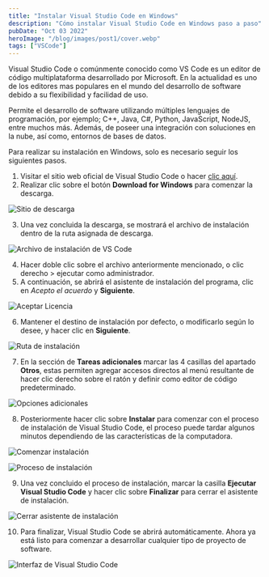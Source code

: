 ```yaml
---
title: "Instalar Visual Studio Code en Windows"
description: "Cómo instalar Visual Studio Code en Windows paso a paso"
pubDate: "Oct 03 2022"
heroImage: "/blog/images/post1/cover.webp"
tags: ["VSCode"]
---
```


Visual Studio Code o comúnmente conocido como VS Code es un editor de código multiplataforma desarrollado por Microsoft. En la actualidad es uno de los editores mas populares en el mundo del desarrollo de software debido a su flexibilidad y facilidad de uso.

Permite el desarrollo de software utilizando múltiples lenguajes de programación, por ejemplo; C++, Java, C#, Python, JavaScript, NodeJS, entre muchos más. Además, de poseer una integración con soluciones en la nube, así como, entornos de bases de datos.

Para realizar su instalación en Windows, solo es necesario seguir los siguientes pasos.

1. Visitar el sitio web oficial de Visual Studio Code o hacer [clic aquí](https://code.visualstudio.com/docs/?dv=win).
2. Realizar clic sobre el botón **Download for Windows** para comenzar la descarga.

![Sitio de descarga](/blog/images/post1/website-download.webp)

3. Una vez concluida la descarga, se mostrará el archivo de instalación dentro de la ruta asignada de descarga.

![Archivo de instalación de VS Code](/blog/images/post1/installer.webp)

4. Hacer doble clic sobre el archivo anteriormente mencionado, o clic derecho > ejecutar como administrador.
5. A continuación, se abrirá el asistente de instalación del programa, clic en *Acepto el acuerdo* y **Siguiente**.

![Aceptar Licencia](/blog/images/post1/accept-license.webp)

6. Mantener el destino de instalación por defecto, o modificarlo según lo desee, y hacer clic en **Siguiente**.

![Ruta de instalación](/blog/images/post1/path-installation.webp)

7. En la sección de **Tareas adicionales** marcar las 4 casillas del apartado **Otros**, estas permiten agregar accesos directos al menú resultante de hacer clic derecho sobre el ratón y definir como editor de código predeterminado.

![Opciones adicionales](/blog/images/post1/more-tasks.webp)

8. Posteriormente hacer clic sobre **Instalar** para comenzar con el proceso de instalación de Visual Studio Code, el proceso puede tardar algunos minutos dependiendo de las características de la computadora.

![Comenzar instalación](/blog/images/post1/install-vscode.webp)

![Proceso de instalación](/blog/images/post1/process-installation.webp)

9.  Una vez concluido el proceso de instalación, marcar la casilla **Ejecutar Visual Studio Code** y hacer clic sobre **Finalizar** para cerrar el asistente de instalación.

![Cerrar asistente de instalación](/blog/images/post1/finish-installation.webp)

10. Para finalizar, Visual Studio Code se abrirá automáticamente. Ahora ya está listo para comenzar a desarrollar cualquier tipo de proyecto de software.

![Interfaz de Visual Studio Code](/blog/images/post1/vscode-interfaz.webp)
